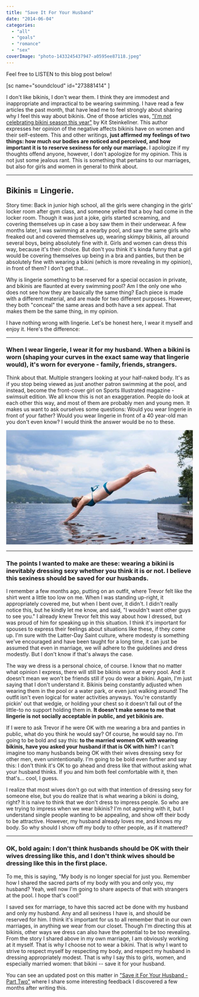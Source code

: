 ```yaml
---
title: "Save It For Your Husband"
date: "2014-06-04"
categories: 
  - "all"
  - "goals"
  - "romance"
  - "sex"
coverImage: "photo-1433245437947-a0595ee87118.jpeg"
---
```


Feel free to LISTEN to this blog post below!

\[sc name="soundcloud" id="273881414" \]

I don't like bikinis, I don't wear them. I think they are immodest and inappropriate and impractical to be wearing swimming. I have read a few articles the past month, that have lead me to feel strongly about sharing why I feel this way about bikinis. One of those articles was, ["I'm not celebrating bikini season this year"](http://hellogiggles.com/im-not-celebrating-bikini-season-year) by Kit Steinkellner. This author expresses her opinion of the negative affects bikinis have on women and their self-esteem. This and other writings, **just affirmed my feelings of two things: how much our bodies are noticed and perceived, and how important it is to reserve sexiness for only our marriage.** I apologize if my thoughts offend anyone, however, I don't apologize for my opinion. This is not just some jealous rant. This is something that pertains to our marriages, but also for girls and women in general to think about.

* * *

## Bikinis = Lingerie.

Story time: Back in junior high school, all the girls were changing in the girls' locker room after gym class, and someone yelled that a boy had come in the locker room. Though it was just a joke, girls started screaming, and covering themselves up in case a boy saw them in their underwear. A few months later, I was swimming at a nearby pool, and saw the same girls who freaked out and covered themselves up, wearing skimpy bikinis, all around several boys, being absolutely fine with it. Girls and women can dress this way, because it's their choice. But don't you think it's kinda funny that a girl would be covering themselves up being in a bra and panties, but then be absolutely fine with wearing a bikini (which is more revealing in my opinion), in front of them? I don't get that...

Why is lingerie something to be reserved for a special occasion in private, and bikinis are flaunted at every swimming pool? Am I the only one who does not see how they are basically the same thing? Each piece is made with a different material, and are made for two different purposes. However, they both "conceal" the same areas and both have a sex appeal. That makes them be the same thing, in my opinion.

I have nothing wrong with lingerie. Let's be honest here, I wear it myself and enjoy it. Here's the difference:

* * *

### When I wear lingerie, I wear it for my husband. When a bikini is worn (shaping your curves in the exact same way that lingerie would), it's worn for everyone - family, friends, strangers.

Think about that. Multiple strangers looking at your half-naked body. It's as if you stop being viewed as just another patron swimming at the pool, and instead, become the front-cover girl on Sports Illustrated magazine - swimsuit edition. We all know this is not an exaggeration. People do look at each other this way, and most of them are probably men and young men. It makes us want to ask ourselves some questions: Would you wear lingerie in front of your father? Would you wear lingerie in front of a 40 year-old man you don't even know? I would think the answer would be no to these.

![why I choose not to wear a bikini, saving sexiness for our husbands, modesty, lingerie, lingerie in marriage, opinions on bikinis, what a bikini does to your marriage, marriage advice, newlywed advice, marriage specialist](images/photo-1447966374608-a6f7e7a12974.jpeg)

* * *

### The points I wanted to make are these: wearing a bikini is inevitably dressing sexy whether you think it is or not. I believe this sexiness should be saved for our husbands.

I remember a few months ago, putting on an outfit, where Trevor felt like the shirt went a little too low on me. When I was standing up-right, it appropriately covered me, but when I bent over, it didn't. I didn't really notice this, but he kindly let me know, and said, "I wouldn't want other guys to see you." I already knew Trevor felt this way about how I dressed, but was proud of him for speaking up in this situation. I think it's important for spouses to express their feelings about situations like these, if they come up. I'm sure with the Latter-Day Saint culture, where modesty is something we've encouraged and have been taught for a long time, it can just be assumed that even in marriage, we will adhere to the guidelines and dress modestly. But I don't know if that's always the case.

The way we dress is a personal choice, of course. I know that no matter what opinion I express, there will still be bikinis worn at every pool. And it doesn't mean we won't be friends still if you do wear a bikini. Again, I'm just saying that I don't understand it. Bikinis being constantly adjusted when wearing them in the pool or a water park, or even just walking around! The outfit isn't even logical for water activities anyways. You're constantly pickin' out that wedgie, or holding your chest so it doesn't fall out of the little-to no support holding them in. **It doesn't make sense to me that lingerie is not socially acceptable in public, and yet bikinis are.**

If I were to ask Trevor if he were OK with me wearing a bra and panties in public, what do you think he would say? Of course, he would say no. I'm going to be bold and say this: **to the married women OK with wearing bikinis, have you asked your husband if that is OK with him?** I can't imagine too many husbands being OK with their wives dressing sexy for other men, even unintentionally. I'm going to be bold even further and say this: I don't think it's OK to go ahead and dress like that without asking what your husband thinks. If you and him both feel comfortable with it, then that's... cool, I guess.

I realize that most wives don't go out with that intention of dressing sexy for someone else, but you do realize that is what wearing a bikini is doing, right? It is naive to think that we don't dress to impress people. So who are we trying to impress when we wear bikinis? I'm not agreeing with it, but I understand single people wanting to be appealing, and show off their body to be attractive. However, my husband already loves me, and knows my body. So why should I show off my body to other people, as if it mattered?

* * *

### OK, bold again: I don't think husbands should be OK with their wives dressing like this, and I don't think wives should be dressing like this in the first place.

To me, this is saying, "My body is no longer special for just you. Remember how I shared the sacred parts of my body with you and only you, my husband? Yeah, well now I'm going to share aspects of that with strangers at the pool. I hope that's cool!"

I saved sex for marriage, to have this sacred act be done with my husband and only my husband. Any and all sexiness I have is, and should be reserved for him. I think it's important for us to all remember that in our own marriages, in anything we wear from our closet. Though I'm directing this at bikinis, other ways we dress can also have the potential to be too revealing. From the story I shared above in my own marriage, I am obviously working at it myself. That is why I choose not to wear a bikini. That is why I want to strive to respect myself by respecting my body, and respect my husband in dressing appropriately modest. That is why I say this to girls, women, and especially married women: that bikini -- save it for your husband.

You can see an updated post on this matter in ["Save it For Your Husband - Part Two"](http://freshlymarried.com/save-it-for-your-husband-part-two/) where I share some interesting feedback I discovered a few months after writing this.
